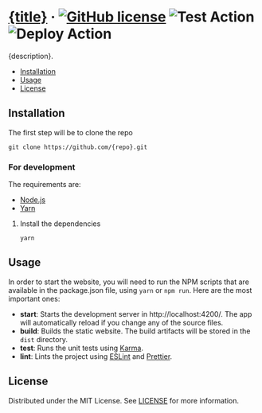 # [{title}](./README.md) &middot; [![GitHub license]](./LICENSE) ![Test Action] ![Deploy Action]

{description}.

<!-- Table of Contents -->

- [Installation](#installation)
- [Usage](#usage)
- [License](#license)

## Installation

The first step will be to clone the repo

```shell
git clone https://github.com/{repo}.git
```

### For development

The requirements are:

- [Node.js]
- [Yarn]

1. Install the dependencies
   ```shell
   yarn
   ```

## Usage

In order to start the website, you will need to run the NPM scripts that are available in the package.json file, using `yarn` or `npm run`. Here are the most important ones:

- **start**: Starts the development server in http://localhost:4200/. The app will automatically reload if you change any of the source files.
- **build**: Builds the static website. The build artifacts will be stored in the `dist` directory.
- **test**: Runs the unit tests using [Karma].
- **lint**: Lints the project using [ESLint] and [Prettier].

## License

Distributed under the MIT License. See [LICENSE](./LICENSE) for more information.

<!-- Packages links -->

[node.js]: https://nodejs.org/en/
[yarn]: https://yarnpkg.com/
[karma]: https://karma-runner.github.io
[eslint]: https://eslint.org
[prettier]: https://prettier.io

<!-- Shields.io links -->

[github license]: https://img.shields.io/badge/license-MIT-blue.svg
[test action]: https://github.com/{repo}/actions/workflows/test.yaml/badge.svg
[deploy action]: https://github.com/{repo}/actions/workflows/deploy.yaml/badge.svg
